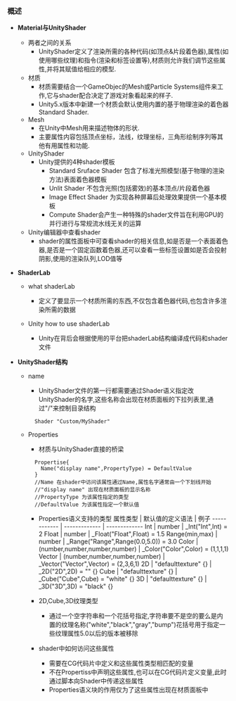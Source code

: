 ### 概述

- **Material与UnityShader**
  - 两者之间的关系
    - UnityShader定义了渲染所需的各种代码(如顶点&片段着色器),属性(如使用哪些纹理)和指令(渲染和标签设置等),材质则允许我们调节这些属性,并将其赋值给相应的模型.
  - 材质
    - 材质需要结合一个GameObjec的Mesh或Particle Systems组件来工作,它与shader配合决定了游戏对象看起来的样子.
    - Unity5.x版本中新建一个材质会默认使用内置的基于物理渲染的着色器Standard Shader.
  - Mesh
    - 在Unity中Mesh用来描述物体的形状.
    - 主要属性内容包括顶点坐标，法线，纹理坐标，三角形绘制序列等其他有用属性和功能.
  - UnityShader
    - Unity提供的4种shader模板
      - Standard Sruface Shader 包含了标准光照模型(基于物理的渲染方法)表面着色器模板
      - Unlit Shader 不包含光照(包括雾效)的基本顶点/片段着色器
      - Image Effect Shader 为实现各种屏幕后处理效果提供一个基本模板
      - Compute Shader会产生一种特殊的shader文件旨在利用GPU的并行进行与常规流水线无关的运算
  - Unity编辑器中查看shader
      - shader的属性面板中可查看shader的相关信息,如是否是一个表面着色器,是否是一个固定函数着色器,还可以查看一些标签设置如是否会投射阴影,使用的渲染队列,LOD值等



- **ShaderLab**
  - what shaderLab
    - 定义了要显示一个材质所需的东西,不仅包含着色器代码,也包含许多渲染所需的数据

  - Unity how to use shaderLab
    - Unity在背后会根据使用的平台把shaderLab结构编译成代码和shader文件 



- **UnityShader结构**
  - name
    - UnityShader文件的第一行都需要通过Shader语义指定改UnityShader的名字,这些名称会出现在材质面板的下拉列表里,通过"/"来控制目录结构
    ```cg
      Shader "Custom/MyShader"
    ```
    
  - Properties
    - 材质与UnityShader直接的桥梁
    ```cg
      Propertise{
        Name("display name",PropertyType) = DefaultValue
      }
      //Name 在shader中访问该属性通过Name,属性名字通常由一个下划线开始
      //"display name" 出现在材质面板的显示名称
      //PropertyType 为该属性指定的类型
      //DefaultValue 为该属性指定一个默认值
    ```
    - Properties语义支持的类型
      属性类型 | 默认值的定义语法 | 例子
      ------------ | -------------  | -------------
      Int | number | _Int("Int",Int) = 2
      Float | number | _Float("Float",Float) = 1.5
      Range(min,max) | number | _Range("Range",Range(0.0,5.0)) = 3.0
      Color | (number,number,number,number) | _Color("Color",Color) = (1,1,1,1)
      Vector | (number,number,number,number) | _Vector("Vector",Vector) = (2,3,6,1)
      2D | "defaulttexture" {} | _2D("2D",2D) = "" {}
      Cube | "defaulttexture" {} | _Cube("Cube",Cube) = "white" {}
      3D | "defaulttexture" {} | _3D("3D",3D) = "black" {}
      
    - 2D,Cube,3D纹理类型
      - 通过一个空字符串和一个花括号指定,字符串要不是空的要么是内置的纹理名称("white","black","gray","bump")花括号用于指定一些纹理属性5.0以后的版本被移除

    - shader中如何访问这些属性
      - 需要在CG代码片中定义和这些属性类型相匹配的变量
      - 不在Propertiss中声明这些属性,也可以在CG代码片定义变量,此时通过脚本向Shader中传递这些属性
      - Properties语义块的作用仅为了这些属性出现在材质面板中
